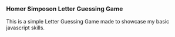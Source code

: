 ### Homer Simposon Letter Guessing Game


This is a simple Letter Guessing Game made to showcase my basic javascript skills. 
  
